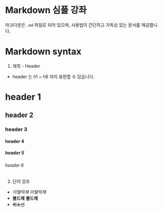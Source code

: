 # Markdown 심플 강좌
마크다운은 ```.md``` 파일로 되어 있으며, 사용법이 간단하고 가독성 있는 문서를 제공합니다.  

# Markdown syntax
1. 제목 - Header
- header 는 h1 ~ h6 까지 표현할 수 있습니다.
# header 1
## header 2
### header 3
#### header 4
##### header 5
###### header 6


2. 단어 강조
- *이탤릭체* _이탤릭체_
- **볼드체** __볼드체__
- ~~취소선~~

